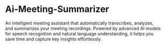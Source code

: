 # Ai-Meeting-Summarizer
An intelligent meeting assistant that automatically transcribes, analyzes, and summarizes your meeting recordings. Powered by advanced AI models for speech recognition and natural language understanding, it helps you save time and capture key insights effortlessly.
